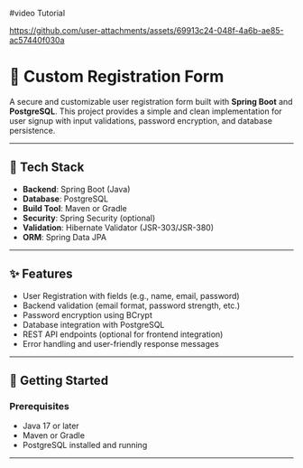 #video Tutorial



https://github.com/user-attachments/assets/69913c24-048f-4a6b-ae85-ac57440f030a



# 📝 Custom Registration Form

A secure and customizable user registration form built with **Spring Boot** and **PostgreSQL**. This project provides a simple and clean implementation for user signup with input validations, password encryption, and database persistence.

---

## 🔧 Tech Stack

- **Backend**: Spring Boot (Java)
- **Database**: PostgreSQL
- **Build Tool**: Maven or Gradle
- **Security**: Spring Security (optional)
- **Validation**: Hibernate Validator (JSR-303/JSR-380)
- **ORM**: Spring Data JPA

---

## ✨ Features

- User Registration with fields (e.g., name, email, password)
- Backend validation (email format, password strength, etc.)
- Password encryption using BCrypt
- Database integration with PostgreSQL
- REST API endpoints (optional for frontend integration)
- Error handling and user-friendly response messages

---

## 🏁 Getting Started

### Prerequisites

- Java 17 or later
- Maven or Gradle
- PostgreSQL installed and running

---
